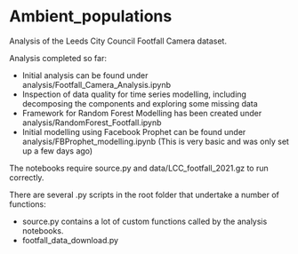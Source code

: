 # Ambient_populations

Analysis of the Leeds City Council Footfall Camera dataset.

Analysis completed so far:

- Initial analysis can be found under analysis/Footfall_Camera_Analysis.ipynb
- Inspection of data quality for time series modelling, including decomposing the components and exploring some missing data
- Framework for Random Forest Modelling has been created under analysis/RandomForest_Footfall.ipynb
- Initial modelling using Facebook Prophet can be found under analysis/FBProphet_modelling.ipynb (This is very basic and was only set up a few days ago)

The notebooks require source.py and data/LCC_footfall_2021.gz to run correctly.

There are several .py scripts in the root folder that undertake a number of functions:

- source.py contains a lot of custom functions called by the analysis notebooks.
- footfall_data_download.py
